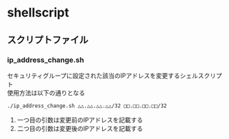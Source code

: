 # shellscript
## スクリプトファイル
### ip_address_change.sh
セキュリティグループに設定された該当のIPアドレスを変更するシェルスクリプト  
使用方法は以下の通りとなる
``` bash
./ip_address_change.sh △△.△△.△△.△△/32 □□.□□.□□.□□/32
```
1. 一つ目の引数は変更前のIPアドレスを記載する  
2. 二つ目の引数は変更後のIPアドレスを記載する  
